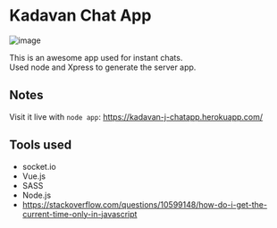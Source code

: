 # Kadavan Chat App

![image](public/images/readmeImg.png)

This is an awesome app used for instant chats.  
Used node and Xpress to generate the server app.

## Notes
Visit it live with `node app`: https://kadavan-j-chatapp.herokuapp.com/

## Tools used

- socket.io
- Vue.js
- SASS
- Node.js
- https://stackoverflow.com/questions/10599148/how-do-i-get-the-current-time-only-in-javascript
